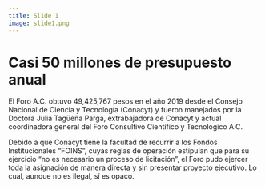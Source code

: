 ```yaml
---
title: Slide 1
image: slide1.png
---
```


# Casi 50 millones de presupuesto anual

El Foro A.C. obtuvo 49,425,767 pesos en el año 2019 desde el Consejo Nacional de Ciencia y Tecnología (Conacyt) y fueron manejados por la Doctora Julia Tagüeña Parga, extrabajadora de Conacyt y actual coordinadora general del Foro Consultivo Científico y Tecnológico A.C. 

Debido a que Conacyt tiene la facultad de recurrir a los Fondos Institucionales “FOINS”, cuyas reglas de operación estipulan que para su ejercicio “no es necesario un proceso de licitación”, el Foro pudo ejercer toda la asignación de manera directa y sin presentar proyecto ejecutivo. Lo cual, aunque no es ilegal, sí es opaco.

